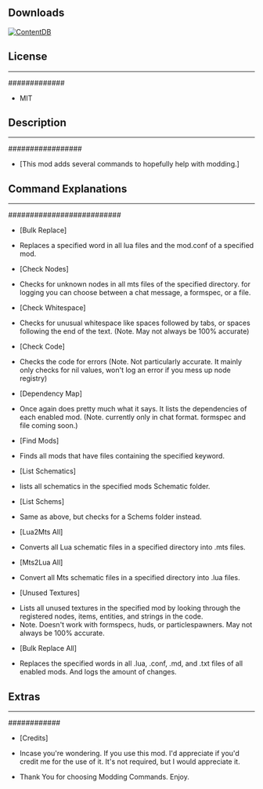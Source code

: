 ## Downloads
[![ContentDB](https://content.minetest.net/packages/DragonWrangler/modding_commands/shields/downloads/)](https://content.minetest.net/packages/DragonWrangler/modding_commands/)

## License ##
-------------
#############

 - MIT
 
## Description ##
-----------------
#################

 - [This mod adds several commands to hopefully help with modding.]
 
## Command Explanations ##
--------------------------
##########################

 - [Bulk Replace]
 * Replaces a specified word in all lua files and the mod.conf of a specified mod.
 
 - [Check Nodes]
 * Checks for unknown nodes in all mts files of the specified directory. for logging you can choose between a chat message, a formspec, or a file.
 
 - [Check Whitespace]
 * Checks for unusual whitespace like spaces followed by tabs, or spaces following the end of the text. (Note. May not always be 100% accurate)
 
 - [Check Code]
 * Checks the code for errors (Note. Not particularly accurate. It mainly only checks for nil values, won't log an error if you mess up node registry)
 
 - [Dependency Map]
 * Once again does pretty much what it says. It lists the dependencies of each enabled mod. (Note. currently only in chat format. formspec and file coming soon.)
 
 - [Find Mods]
 * Finds all mods that have files containing the specified keyword.
 
 - [List Schematics]
 * lists all schematics in the specified mods Schematic folder.
 
 - [List Schems]
 * Same as above, but checks for a Schems folder instead.
 
 - [Lua2Mts All]
 * Converts all Lua schematic files in a specified directory into .mts files.
 
 - [Mts2Lua All]
 * Convert all Mts schematic files in a specified directory into .lua files.

 - [Unused Textures]
 * Lists all unused textures in the specified mod by looking through the registered nodes, items, entities, and strings in the code. 
 * Note. Doesn't work with formspecs, huds, or particlespawners. May not always be 100% accurate.

 - [Bulk Replace All]
 * Replaces the specified words in all .lua, .conf, .md, and .txt files of all enabled mods. And logs the amount of changes.

## Extras ##
------------
############
 
 - [Credits]
 - Incase you're wondering. If you use this mod. I'd appreciate if you'd credit me for the use of it. It's not required, but I would appreciate it.
 
 
 - Thank You for choosing Modding Commands. Enjoy.
 
 
